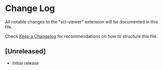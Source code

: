 # Change Log

All notable changes to the "scl-viewer" extension will be documented in this file.

Check [Keep a Changelog](http://keepachangelog.com/) for recommendations on how to structure this file.

## [Unreleased]

- Initial release